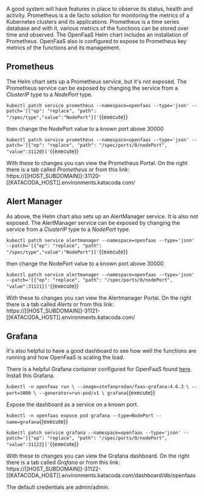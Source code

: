 A good system will have features in place to observe its status, health and activity. Prometheus is a de facto solution for monitoring the metrics of a Kubernetes clusters and its applications. Prometheus is a time series database and with it, various metrics of the functions can be stored over time and observed. The OpenFaaS Helm chart includes an installation of Prometheus. OpenFaaS also is configured to expose to Prometheus key metrics of the functions and its management.

## Prometheus ##

The Helm chart sets up a Prometheus service, but it's not exposed. The Prometheus service can be exposed by changing the service from a _ClusterIP_ type to a _NodePort_ type.

`kubectl patch service prometheus --namespace=openfaas --type='json' --patch='[{"op": "replace", "path": "/spec/type","value":"NodePort"}]'`{{execute}}

then change the NodePort value to a known port above 30000

`kubectl patch service prometheus --namespace=openfaas --type='json' --patch='[{"op": "replace", "path": "/spec/ports/0/nodePort", "value":31120}]'`{{execute}}

With these to changes you can view the Prometheus Portal. On the right there is a tab called _Prometheus_ or from this link: https://[[HOST_SUBDOMAIN]]-31120-[[KATACODA_HOST]].environments.katacoda.com/

## Alert Manager ##

As above, the Helm chart also sets up an AlertManager service. It is also not exposed. The AlertManager service can be exposed by changing the service from a _ClusterIP_ type to a _NodePort_ type.

`kubectl patch service alertmanager --namespace=openfaas --type='json' --patch='[{"op": "replace", "path": "/spec/type","value":"NodePort"}]'`{{execute}}

then change the NodePort value to a known port above 30000

`kubectl patch service alertmanager --namespace=openfaas --type='json' --patch='[{"op": "replace", "path": "/spec/ports/0/nodePort", "value":31121}]'`{{execute}}

With these to changes you can view the Alertmanager Portal. On the right there is a tab called _Alerts_ or from this link: https://[[HOST_SUBDOMAIN]]-31121-[[KATACODA_HOST]].environments.katacoda.com/

## Grafana ##

It's also helpful to have a good dashboard to see how well the functions are running and how OpenFaaS is scaling the load.

There is a helpful Grafana container configured for OpenFaaS found [here](https://github.com/stefanprodan/faas-grafana). Install this Grafana.

`kubectl -n openfaas run \
--image=stefanprodan/faas-grafana:4.6.3 \
--port=3000 \
--generator=run-pod/v1 \
grafana`{{execute}}

Expose the dashboard as a service on a known port.

`kubectl -n openfaas expose pod grafana --type=NodePort --name=grafana`{{execute}}

`kubectl patch service grafana --namespace=openfaas --type='json' --patch='[{"op": "replace", "path": "/spec/ports/0/nodePort", "value":31122}]'`{{execute}}

With these to changes you can view the Grafana dashboard. On the right there is a tab called _Grafana_ or from this link: https://[[HOST_SUBDOMAIN]]-31122-[[KATACODA_HOST]].environments.katacoda.com/dashboard/db/openfaas

The default credentials are admin/admin.
